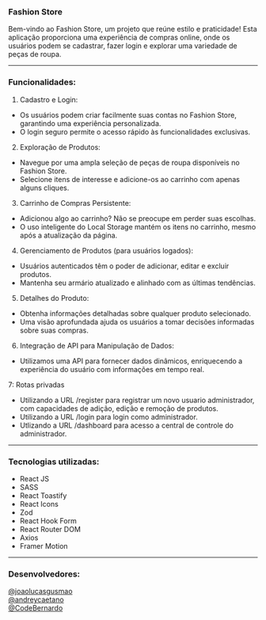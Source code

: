 ### Fashion Store
Bem-vindo ao Fashion Store, um projeto que reúne estilo e praticidade! Esta aplicação proporciona uma experiência de compras online, onde os usuários podem se cadastrar, fazer login e explorar uma variedade de peças de roupa.
<hr>

### Funcionalidades: 

1. Cadastro e Login:
- Os usuários podem criar facilmente suas contas no Fashion Store, garantindo uma experiência personalizada.
- O login seguro permite o acesso rápido às funcionalidades exclusivas.

2. Exploração de Produtos:
- Navegue por uma ampla seleção de peças de roupa disponíveis no Fashion Store.
- Selecione itens de interesse e adicione-os ao carrinho com apenas alguns cliques.

3. Carrinho de Compras Persistente:
- Adicionou algo ao carrinho? Não se preocupe em perder suas escolhas.
- O uso inteligente do Local Storage mantém os itens no carrinho, mesmo após a atualização da página.

4. Gerenciamento de Produtos (para usuários logados):
- Usuários autenticados têm o poder de adicionar, editar e excluir produtos.
- Mantenha seu armário atualizado e alinhado com as últimas tendências.

5. Detalhes do Produto:
- Obtenha informações detalhadas sobre qualquer produto selecionado.
- Uma visão aprofundada ajuda os usuários a tomar decisões informadas sobre suas compras.

6. Integração de API para Manipulação de Dados:
- Utilizamos uma API para fornecer dados dinâmicos, enriquecendo a experiência do usuário com informações em tempo real.

7: Rotas privadas
-  Utilizando a URL /register para registrar um novo usuario administrador, com capacidades de adição, edição e remoção de produtos.
-  Utilizando a URL /login para login como administrador.
-  Utlizando a URL /dashboard para acesso a central de controle do administrador.

<hr>

### Tecnologias utilizadas: 
- React JS
- SASS
- React Toastify
- React Icons
- Zod
- React Hook Form
- React Router DOM
- Axios
- Framer Motion
<hr>

### Desenvolvedores:
<a href="https://github.com/joaolucasgusmao" target="_blank">@joaolucasgusmao</a><br/>
<a href="https://github.com/andreycaetano" target="_blank">@andreycaetano</a><br/>
<a href="https://github.com/CodeBernardo" target="_blank">@CodeBernardo</a><br/>
